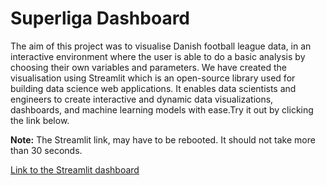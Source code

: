 # Superliga Dashboard

The aim of this project was to visualise Danish football league data, in an interactive environment where the user is able to do a basic analysis by choosing their own variables and parameters. We have created the visualisation using Streamlit which is an open-source library used for building data science web applications. It enables data scientists and engineers to create interactive and dynamic data visualizations, dashboards, and machine learning models with ease.Try it out by clicking the link below.

**Note:** The Streamlit link, may have to be rebooted. It should not take more than 30 seconds.

[Link to the Streamlit dashboard](https://danish-football-league.streamlit.app/)
